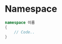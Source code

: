 # Namespace
```cpp
namespace 이름
{
	// Code..
}
```
<!--stackedit_data:
eyJoaXN0b3J5IjpbLTk1MTA4MjI1NV19
-->